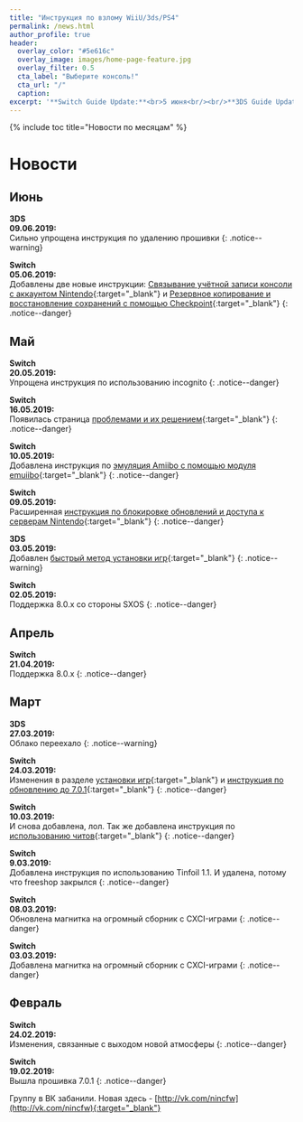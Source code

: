 ```yaml
---
title: "Инструкция по взлому WiiU/3ds/PS4"
permalink: /news.html
author_profile: true
header:
  overlay_color: "#5e616c"
  overlay_image: images/home-page-feature.jpg
  overlay_filter: 0.5
  cta_label: "Выберите консоль!"
  cta_url: "/"
  caption:
excerpt: '**Switch Guide Update:**<br>5 июня<br/><br/>**3DS Guide Update:**<br>9 июня<br/><br/>**PS4 Guide Update:**<br>16 февраля<br/><br/>**Wii U Guide Update:**<br>16 февраля<br/><br/>**DSi Guide Update:**<br>21 января'
---
```


{% include toc title="Новости по месяцам" %}

# Новости

## Июнь

**3DS**<br>**09.06.2019:**<br>Сильно упрощена инструкция по удалению прошивки
{: .notice--warning}

**Switch**<br>**05.06.2019:**<br>Добавлены две новые инструкции: [Связывание учётной записи консоли с аккаунтом Nintendo](http://switch.customfw.xyz/link-account){:target="_blank"} и [Резервное копирование и восстановление сохранений с помощью Checkpoint](http://switch.customfw.xyz/backup-saves){:target="_blank"}
{: .notice--danger}

## Май

**Switch**<br>**20.05.2019:**<br>Упрощена инструкция по использованию incognito
{: .notice--danger}

**Switch**<br>**16.05.2019:**<br>Появилась страница [проблемами и их решением](http://switch.customfw.xyz/troubleshooting){:target="_blank"}
{: .notice--danger}

**Switch**<br>**10.05.2019:**<br>Добавлена инструкция по [эмуляция Amiibo с помощью модуля emuiibo](http://switch.customfw.xyz/emuiibo){:target="_blank"}
{: .notice--danger}

**Switch**<br>**09.05.2019:**<br>Расширенная [инструкция по блокировке обновлений и доступа к серверам Nintendo](http://switch.customfw.xyz/block-update){:target="_blank"}
{: .notice--danger}

**3DS**<br>**03.05.2019:**<br>Добавлен [быстрый метод установки игр](https://3ds.customfw.xyz/games#быстрый-метод-установки){:target="_blank"}
{: .notice--warning}

**Switch**<br>**02.05.2019:**<br>Поддержка 8.0.x со стороны SXOS
{: .notice--danger}

## Апрель

**Switch**<br>**21.04.2019:**<br>Поддержка 8.0.x
{: .notice--danger}

## Март

**3DS**<br>**27.03.2019:**<br>Облако переехало
{: .notice--warning}

**Switch**<br>**24.03.2019:**<br>Изменения в разделе [установки игр](http://switch.customfw.xyz/games){:target="_blank"} и [инструкция по обновлению до 7.0.1](http://switch.customfw.xyz/update-to-latest){:target="_blank"}
{: .notice--danger}

**Switch**<br>**10.03.2019:**<br>И снова добавлена, лол. Так же добавлена инструкция по [использованию читов](http://switch.customfw.xyz/cheats){:target="_blank"}
{: .notice--danger}

**Switch**<br>**9.03.2019:**<br>Добавлена инструкция по использованию Tinfoil 1.1. И удалена, потому что freeshop закрылся 
{: .notice--danger}

**Switch**<br>**08.03.2019:**<br>Обновлена магнитка на огромный сборник с CXCI-играми 
{: .notice--danger}

**Switch**<br>**03.03.2019:**<br>Добавлена магнитка на огромный сборник с CXCI-играми 
{: .notice--danger}

## Февраль

**Switch**<br>**24.02.2019:**<br>Изменения, связанные с выходом новой атмосферы
{: .notice--danger}

**Switch**<br>**19.02.2019:**<br>Вышла прошивка 7.0.1
{: .notice--danger}

Группу в ВК забанили. Новая здесь - [http://vk.com/nincfw](http://vk.com/nincfw){:target="_blank"}